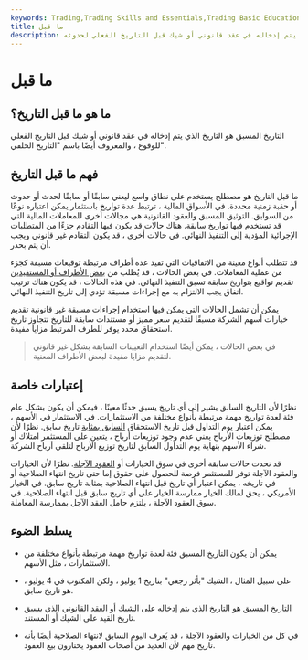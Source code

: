 ```yaml
---
keywords: Trading,Trading Skills and Essentials,Trading Basic Education,Trading Skills
title: ما قبل
description: التاريخ المسبق هو التاريخ الذي يتم إدخاله في عقد قانوني أو شيك قبل التاريخ الفعلي لحدوثه.
---
```


# ما قبل
## ما هو ما قبل التاريخ؟

التاريخ المسبق هو التاريخ الذي يتم إدخاله في عقد قانوني أو شيك قبل التاريخ الفعلي للوقوع ، والمعروف أيضًا باسم "التاريخ الخلفي".

## فهم ما قبل التاريخ

ما قبل التاريخ هو مصطلح يستخدم على نطاق واسع ليعني سابقًا أو سابقًا لحدث أو حدوث أو حقبة زمنية محددة. في الأسواق المالية ، ترتبط عدة تواريخ باستثمار يمكن اعتباره نوعًا من السوابق. التوثيق المسبق والعقود القانونية هي مجالات أخرى للمعاملات المالية التي قد تستخدم فيها تواريخ سابقة. هناك حالات قد يكون فيها التقادم جزءًا من المتطلبات الإجرائية المؤدية إلى التنفيذ النهائي. في حالات أخرى ، قد يكون التقادم غير قانوني ويجب أن يتم بحذر.

قد تتطلب أنواع معينة من الاتفاقيات التي تفيد عدة أطراف مرتبطة توقيعات مسبقة كجزء من عملية المعاملات. في بعض الحالات ، قد يُطلب من [بعض الأطراف أو المستفيدين](/beneficiary) تقديم تواقيع بتواريخ سابقة تسبق التنفيذ النهائي. في هذه الحالات ، قد يكون هناك ترتيب اتفاق يجب الالتزام به مع إجراءات مسبقة تؤدي إلى تاريخ التنفيذ النهائي.

يمكن أن تشمل الحالات التي يمكن فيها استخدام إجراءات مسبقة غير قانونية تقديم خيارات أسهم الشركة مسبقًا لتقديم سعر مميز أو مستندات سابقة للتاريخ تتجاوز تاريخ استحقاق محدد يوفر للطرف المرتبط مزايا مفيدة.

> في بعض الحالات ، يمكن أيضًا استخدام التعيينات السابقة بشكل غير قانوني لتقديم مزايا مفيدة لبعض الأطراف المعنية.

>

## إعتبارات خاصة

نظرًا لأن التاريخ السابق يشير إلى أي تاريخ يسبق حدثًا معينًا ، فيمكن أن يكون بشكل عام فئة لعدة تواريخ مهمة مرتبطة بأنواع مختلفة من الاستثمارات. في الاستثمار في الأسهم ، يمكن اعتبار يوم التداول قبل تاريخ الاستحقاق [السابق بمثابة](/ex-dividend) تاريخ سابق. نظرًا لأن مصطلح توزيعات الأرباح يعني عدم وجود توزيعات أرباح ، يتعين على المستثمر امتلاك أو شراء الأسهم بنهاية يوم التداول السابق لتاريخ توزيع الأرباح لتلقي أرباح الشركة.

قد تحدث حالات سابقة أخرى في سوق الخيارات أو [العقود الآجلة](/futuresmarket). نظرًا لأن الخيارات والعقود الآجلة توفر للمستثمر فرصة للحصول على حقوق إما حتى تاريخ انتهاء الصلاحية أو في تاريخه ، يمكن اعتبار أي تاريخ قبل انتهاء الصلاحية بمثابة تاريخ سابق. في الخيار الأمريكي ، يحق لمالك الخيار ممارسة الخيار على أي تاريخ سابق قبل انتهاء الصلاحية. في سوق العقود الآجلة ، يلتزم حامل العقد الآجل بممارسة المعاملة.

## يسلط الضوء

- يمكن أن يكون التاريخ المسبق فئة لعدة تواريخ مهمة مرتبطة بأنواع مختلفة من الاستثمارات ، مثل الأسهم.

- على سبيل المثال ، الشيك "بأثر رجعي" بتاريخ 1 يوليو ، ولكن المكتوب في 4 يوليو ، هو تاريخ سابق.

- التاريخ المسبق هو التاريخ الذي يتم إدخاله على الشيك أو العقد القانوني الذي يسبق تاريخ القيد على الشيك أو المستند.

- في كل من الخيارات والعقود الآجلة ، قد يُعرف اليوم السابق لانتهاء الصلاحية أيضًا بأنه تاريخ مهم لأن العديد من أصحاب العقود يختارون بيع العقود.

